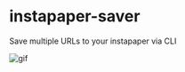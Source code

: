 # instapaper-saver
Save multiple URLs to your instapaper via CLI

![gif](https://cloud.githubusercontent.com/assets/7032914/19911511/51e5a628-a094-11e6-824a-4edac17fbe5d.gif)
